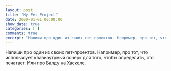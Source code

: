 ```yaml
---
layout: post
title: "My Pet Project"
date: 2000-01-01 00:00:00
show_date: true
categories: [ ]
comments: true
excerpt: "Напиши про один из своих пет-проектов. Например, про тот, что использоует клавиаутрный почерк для того, чтобы определить, кто печатает. Или про Балду на Хаскеле."
---
```


Напиши про один из своих пет-проектов. Например, про тот, что использоует клавиаутрный почерк для того, чтобы определить, кто печатает. Или про Балду на Хаскеле.
